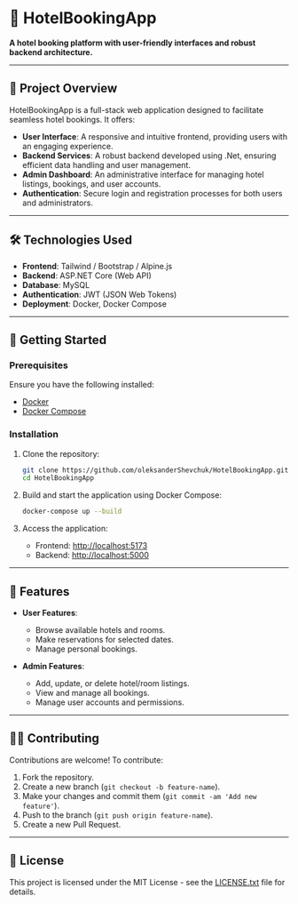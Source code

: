 
# 🏨 HotelBookingApp

**A hotel booking platform with user-friendly interfaces and robust backend architecture.**

---

## 📌 Project Overview

HotelBookingApp is a full-stack web application designed to facilitate seamless hotel bookings. It offers:

* **User Interface**: A responsive and intuitive frontend, providing users with an engaging experience.
* **Backend Services**: A robust backend developed using .Net, ensuring efficient data handling and user management.
* **Admin Dashboard**: An administrative interface for managing hotel listings, bookings, and user accounts.
* **Authentication**: Secure login and registration processes for both users and administrators.

---

## 🛠️ Technologies Used

* **Frontend**: Tailwind / Bootstrap / Alpine.js
* **Backend**: ASP.NET Core (Web API)
* **Database**: MySQL
* **Authentication**: JWT (JSON Web Tokens)
* **Deployment**: Docker, Docker Compose

---

## 🚀 Getting Started

### Prerequisites

Ensure you have the following installed:

* [Docker](https://www.docker.com/get-started)
* [Docker Compose](https://docs.docker.com/compose/install/)

### Installation

1. Clone the repository:

   ```bash
   git clone https://github.com/oleksanderShevchuk/HotelBookingApp.git
   cd HotelBookingApp
   ```

2. Build and start the application using Docker Compose:

   ```bash
   docker-compose up --build
   ```

3. Access the application:

   * Frontend: [http://localhost:5173](http://localhost:5173)
   * Backend: [http://localhost:5000](http://localhost:5232)

---

## 🔧 Features

* **User Features**:

  * Browse available hotels and rooms.
  * Make reservations for selected dates.
  * Manage personal bookings.

* **Admin Features**:

  * Add, update, or delete hotel/room listings.
  * View and manage all bookings.
  * Manage user accounts and permissions.

---

## 🧑‍💻 Contributing

Contributions are welcome! To contribute:

1. Fork the repository.
2. Create a new branch (`git checkout -b feature-name`).
3. Make your changes and commit them (`git commit -am 'Add new feature'`).
4. Push to the branch (`git push origin feature-name`).
5. Create a new Pull Request.

---

## 📄 License

This project is licensed under the MIT License - see the [LICENSE.txt](LICENSE.txt) file for details.
